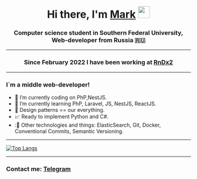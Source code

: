 <h1 align="center">Hi there, I'm <a href="https://t.me/YokoLit" target="_blank">Mark</a> 
<img src="https://github.com/blackcater/blackcater/raw/main/images/Hi.gif" height="32"></h1>
<h3 align="center">Computer science student in Southern Federal University, Web-developer from Russia 🇷🇺</h3>

____

<h3 align="center">Since February 2022 I have been working at <a href="https://rndx2.com" target="_blank">RnDx2</a></h3>

____

### I`m a middle web-developer!
- :elephant: I’m currently coding on PhP,NestJS.
- 🌱 I’m currently learning PhP, Laravel, JS, NestJS, ReactJS.
- :wrench: Design patterns == our everything.
- :chart_with_upwards_trend: Ready to implement Python and C#.
- :🔭 Other technologies and things: ElasticSearch, Git, Docker, Conventional Commits, Semantic Versioning. 

____

[![Top Langs](https://github-readme-stats.vercel.app/api/top-langs/?username=YokoLitner&layout=compact&theme=dark)](https://github.com/anuraghazra/github-readme-stats)

____

<h3>Contact me: <a href="https://t.me/YokoLit" target="_blank">Telegram</a></h3>
  

  
<!--
**YokoLitner/YokoLitner** is a ✨ _special_ ✨ repository because its `README.md` (this file) appears on your GitHub profile.

Here are some ideas to get you started:

- 🔭 I’m currently code on PhP with Laravel 8.
- 🌱 I’m currently learning PhP, Laravel 8, JS.
- 👯 I’m looking to collaborate on ...
- 🤔 I’m looking for help with ...
- 💬 Ask me about ...
- 📫 How to reach me: ...
- 😄 Pronouns: ...
- ⚡ Fun fact: ...
-->
